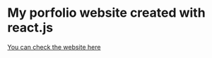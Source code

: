 # My porfolio website created with react.js
<a href="https://fernandocarvalhodev.com"/> You can check the website here </a>
